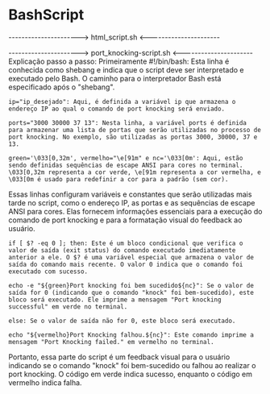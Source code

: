 # BashScript
----------------------> html_script.sh <----------------------


----------------------> port_knocking-script.sh <----------------------
Explicação passo a passo:
    Primeiramente 
    #!/bin/bash: Esta linha é conhecida como shebang e indica que o script deve ser interpretado e executado pelo Bash. O caminho para o interpretador Bash está especificado após o "shebang".

    ip="ip_desejado": Aqui, é definida a variável ip que armazena o endereço IP ao qual o comando de port knocking será enviado.

    ports="3000 30000 37 13": Nesta linha, a variável ports é definida para armazenar uma lista de portas que serão utilizadas no processo de port knocking. No exemplo, são utilizadas as portas 3000, 30000, 37 e 13.

    green='\033[0,32m', vermelho="\e[91m" e nc='\033[0m': Aqui, estão sendo definidas sequências de escape ANSI para cores no terminal. \033[0,32m representa a cor verde, \e[91m representa a cor vermelha, e \033[0m é usado para redefinir a cor para a padrão (sem cor).

Essas linhas configuram variáveis e constantes que serão utilizadas mais tarde no script, como o endereço IP, as portas e as sequências de escape ANSI para cores. Elas fornecem informações essenciais para a execução do comando de port knocking e para a formatação visual do feedback ao usuário.

    if [ $? -eq 0 ]; then: Este é um bloco condicional que verifica o valor de saída (exit status) do comando executado imediatamente anterior a ele. O $? é uma variável especial que armazena o valor de saída do comando mais recente. O valor 0 indica que o comando foi executado com sucesso.

    echo -e "${green}Port knocking foi bem sucedido${nc}": Se o valor de saída for 0 (indicando que o comando "knock" foi bem-sucedido), este bloco será executado. Ele imprime a mensagem "Port knocking successful" em verde no terminal.

    else: Se o valor de saída não for 0, este bloco será executado.

    echo "${vermelho}Port Knocking falhou.${nc}": Este comando imprime a mensagem "Port Knocking failed." em vermelho no terminal.

Portanto, essa parte do script é um feedback visual para o usuário indicando se o comando "knock" foi bem-sucedido ou falhou ao realizar o port knocking. O código em verde indica sucesso, enquanto o código em vermelho indica falha.
